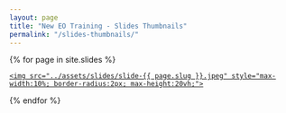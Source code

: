 ```yaml
---
layout: page
title: "New EO Training - Slides Thumbnails"
permalink: "/slides-thumbnails/"
---
```


{% for page in site.slides %}

<a href="{{ page.url | relative_url }}">

    <img src="../assets/slides/slide-{{ page.slug }}.jpeg" style="max-width:10%; border-radius:2px; max-height:20vh;">

</a>

{% endfor %}
